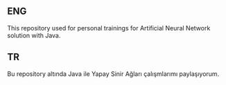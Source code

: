 ENG
-----------------------------------------------------------------
This repository used for personal trainings for Artificial Neural Network solution with Java.


TR
-----------------------------------------------------------------
Bu repository altında Java ile Yapay Sinir Ağları çalışmlarımı paylaşıyorum. 

